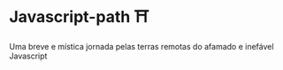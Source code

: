 # Javascript-path ⛩️
Uma breve e mística jornada pelas terras remotas do afamado e inefável Javascript
